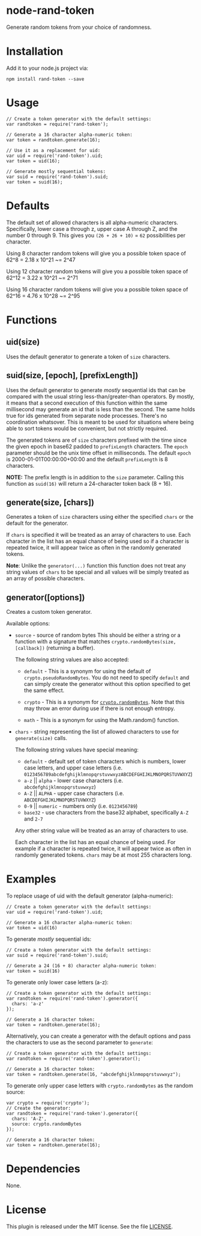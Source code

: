 # node-rand-token

Generate random tokens from your choice of randomness.

# Installation

Add it to your node.js project via:

    npm install rand-token --save

# Usage

    // Create a token generator with the default settings:
    var randtoken = require('rand-token');

    // Generate a 16 character alpha-numeric token:
    var token = randtoken.generate(16);

    // Use it as a replacement for uid:
    var uid = require('rand-token').uid;
    var token = uid(16);

    // Generate mostly sequential tokens:
    var suid = require('rand-token').suid;
    var token = suid(16);

# Defaults

The default set of allowed characters is all alpha-numeric characters. Specifically, lower case a through z, upper case A through Z, and the number 0 through 9. This gives you `(26 + 26 + 10)` = `62` possibilities per character.

Using 8 character random tokens will give you a possible token space of 62^8 = 2.18 x 10^21 ~= 2^47

Using 12 character random tokens will give you a possible token space of 62^12 = 3.22 x 10^21 ~= 2^71

Using 16 character random tokens will give you a possible token space of 62^16 = 4.76 x 10^28 ~= 2^95

# Functions

## uid(size)
Uses the default generator to generate a token of `size` characters.

## suid(size, [epoch], [prefixLength])
Uses the default generator to generate *mostly* sequential ids that can be compared with the usual string less-than/greater-than operators. By mostly, it means that a second execution of this function within the same millisecond may generate an id that is less than the second. The same holds true for ids generated from separate node processes. There's no coordination whatsover. This is meant to be used for situations where being able to sort tokens would be convenient, but not strictly required.

The generated tokens are of `size` characters prefixed with the time since the given epoch in base62 padded to `prefixLength` characters. The `epoch` parameter should be the unix time offset in milliseconds. The default `epoch` is 2000-01-01T00:00:00+00:00 and the default `prefixLength` is 8 characters.

__NOTE:__ The prefix length is in addition to the `size` parameter. Calling this function as `suid(16)` will return a 24-character token back (8 + 16).

## generate(size, [chars])

Generates a token of `size` characters using either the specified `chars` or the default for the generator. 

If `chars` is specified it will be treated as an array of characters to use. Each character in the list has an equal chance of being used so if a character is repeated twice, it will appear twice as often in the randomly generated tokens.

__Note__: Unlike the `generator(...)` function this function does not treat any string values of `chars` to be special and all values will be simply treated as an array of possible characters.

## generator([options])

Creates a custom token generator.

Available options:

* `source` - source of random bytes
    This should be either a string or a function with a signature that matches `crypto.randomBytes(size, [callback])` (returning a buffer).

    The following string values are also accepted:

    * `default` - This is a synonym for using the default of `crypto.pseudoRandomBytes`. You do not need to specify `default` and can simply create the generator without this option specified to get the same effect.

    * `crypto` - This is a synonym for [`crypto.randomBytes`](http://nodejs.org/api/crypto.html#crypto_crypto_randombytes_size_callback). Note that this may throw an error during use if there is not enough entropy.

    * `math` - This is a synonym for using the Math.random() function.

* `chars` - string representing the list of allowed characters to use for `generate(size)` calls.

    The following string values have special meaning:

    * `default` - default set of token characters which is numbers, lower case letters, and upper case letters (i.e. `0123456789abcdefghijklmnopqrstuvwxyzABCDEFGHIJKLMNOPQRSTUVWXYZ`)
    * `a-z` || `alpha` - lower case characters (i.e. `abcdefghijklmnopqrstuvwxyz`)
    * `A-Z` || `ALPHA` - upper case characters (i.e. `ABCDEFGHIJKLMNOPQRSTUVWXYZ`)
    * `0-9` || `numeric` - numbers only (i.e. `0123456789`)
    * `base32` - use characters from the base32 alphabet, specifically `A-Z` and `2-7`

    Any other string value will be treated as an array of characters to use. 

    Each character in the list has an equal chance of being used. For example if a character is repeated twice, it will appear twice as often in randomly generated tokens. `chars` may be at most 255 characters long.

# Examples

To replace usage of uid with the default generator (alpha-numeric):

    // Create a token generator with the default settings:
    var uid = require('rand-token').uid;

    // Generate a 16 character alpha-numeric token:
    var token = uid(16)

To generate *mostly* sequential ids:
    
    // Create a token generator with the default settings:
    var suid = require('rand-token').suid;

    // Generate a 24 (16 + 8) character alpha-numeric token:
    var token = suid(16)

To generate only lower case letters (a-z):

    // Create a token generator with the default settings:    
    var randtoken = require('rand-token').generator({
      chars: 'a-z'
    });

    // Generate a 16 character token:
    var token = randtoken.generate(16);

Alternatively, you can create a generator with the default options and pass the characters to use as the second parameter to `generate`:

    // Create a token generator with the default settings:    
    var randtoken = require('rand-token').generator();

    // Generate a 16 character token:
    var token = randtoken.generate(16, "abcdefghijklnmopqrstuvwxyz");

To generate only upper case letters with `crypto.randomBytes` as the random source:

    var crypto = require('crypto');
    // Create the generator:
    var randtoken = require('rand-token').generator({
      chars: 'A-Z',
      source: crypto.randomBytes 
    });

    // Generate a 16 character token:
    var token = randtoken.generate(16);


# Dependencies

None.

# License

This plugin is released under the MIT license. See the file [LICENSE](LICENSE).
